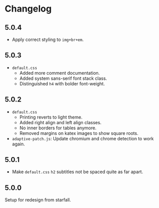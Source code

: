# Changelog

## 5.0.4

* Apply correct styling to `img+br+em`.

## 5.0.3

* `default.css`
  * Added more comment documentation.
  * Added system sans-serif font stack class.
  * Distinguished `h4` with bolder font-weight.

## 5.0.2

* `default.css`
  * Printing reverts to light theme.
  * Added right align and left align classes.
  * No inner borders for tables anymore.
  * Removed margins on katex images to show square roots.
* `adaptive-patch.js`: Update chromium and chrome detection to work again.

## 5.0.1

* Make `default.css` `h2` subtitles not be spaced quite as far apart.

## 5.0.0

Setup for redesign from starfall.
